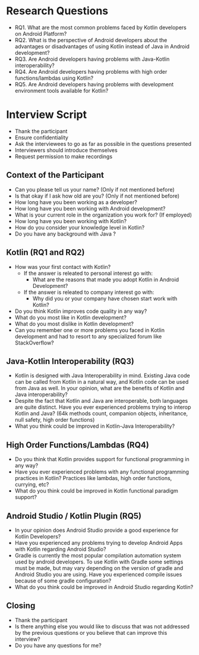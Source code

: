 # Research Questions

- RQ1. What are the most common problems faced by Kotlin developers on Android Platform?
- RQ2. What is the perspective of Android developers about the advantages or disadvantages of using Kotlin instead of Java in Android development?
- RQ3. Are Android developers having problems with Java-Kotlin interoperability?
- RQ4. Are Android developers having problems with high order functions/lambdas using Kotlin?
- RQ5. Are Android developers having problems with development environment tools available for Kotlin?

# Interview Script

- Thank the participant
- Ensure confidentiality
- Ask the interviewees to go as far as possible in the questions presented
- Interviewers should introduce themselves
- Request permission to make recordings

## Context of the Participant

- Can you please tell us your name? (Only if not mentioned before)
- Is that okay if I ask how old are you? (Only if not mentioned before)
- How long have you been working as a developer?
- How long have you been working with Android development?
- What is your current role in the organization you work for? (If employed)
- How long have you been working with Kotlin?
- How do you consider your knowledge level in Kotlin?
- Do you have any background with Java ?

## Kotlin (RQ1 and RQ2)

- How was your first contact with Kotlin?
    - If the answer is releated to personal interest go with:
        - What are the reasons that made you adopt Kotlin in Android Development?
    - If the answer is releated to company interest go with:
        - Why did you or your company have chosen start work with Kotlin?
- Do you think Kotlin improves code quality in any way?
- What do you most like in Kotlin development?
- What do you most dislike in Kotlin development?
- Can you remember one or more problems you faced in Kotlin development and had to resort to any specialized forum like StackOverflow?

## Java-Kotlin Interoperability (RQ3)

- Kotlin is designed with Java Interoperability in mind. Existing Java code can be called from Kotlin in a natural way, and Kotlin code can be used from Java as well. In your opinion, what are the benefits of Kotlin and Java interoperability?
- Despite the fact that Kotlin and Java are interoperable, both languages are quite distinct. Have you ever experienced problems trying to interop Kotlin and Java? (64k methods count, companion objects, inheritance, null safety, high order functions)
- What you think could be improved in Kotlin-Java Interoperability?

## High Order Functions/Lambdas (RQ4)

- Do you think that Kotlin provides support for functional programming in any way?
- Have you ever experienced problems with any functional programming practices in Kotlin? Practices like lambdas, high order functions, currying, etc?
- What do you think could be improved in Kotlin functional paradigm support?

## Android Studio / Kotlin Plugin (RQ5)

- In your opinion does Android Studio provide a good experience for Kotlin Developers?
- Have you experienced any problems trying to develop Android Apps with Kotlin regarding Android Studio?
- Gradle is currently the most popular compilation automation system used by android developers. To use Kotlin with Gradle some settings must be made, but may vary depending on the version of gradle and Android Studio you are using. Have you experienced compile issues because of some gradle configuration?
- What do you think could be improved in Android Studio regarding Kotlin?

## Closing

- Thank the participant
- Is there anything else you would like to discuss that was not addressed by the previous questions or you believe that can improve this interview?
- Do you have any questions for me?
